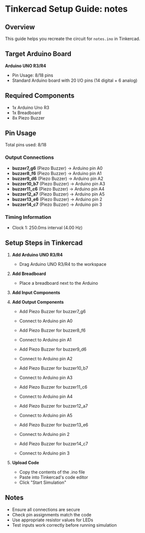# Tinkercad Setup Guide: notes

## Overview
This guide helps you recreate the circuit for `notes.ino` in Tinkercad.

## Target Arduino Board
**Arduino UNO R3/R4**
- Pin Usage: 8/18 pins
- Standard Arduino board with 20 I/O pins (14 digital + 6 analog)

## Required Components
- 1x Arduino Uno R3
- 1x Breadboard
- 8x Piezo Buzzer

## Pin Usage
Total pins used: 8/18

### Output Connections
- **buzzer7_g6** (Piezo Buzzer) → Arduino pin A0
- **buzzer8_f6** (Piezo Buzzer) → Arduino pin A1
- **buzzer9_d6** (Piezo Buzzer) → Arduino pin A2
- **buzzer10_b7** (Piezo Buzzer) → Arduino pin A3
- **buzzer11_c6** (Piezo Buzzer) → Arduino pin A4
- **buzzer12_a7** (Piezo Buzzer) → Arduino pin A5
- **buzzer13_e6** (Piezo Buzzer) → Arduino pin 2
- **buzzer14_c7** (Piezo Buzzer) → Arduino pin 3

### Timing Information
- Clock 1: 250.0ms interval (4.00 Hz)

## Setup Steps in Tinkercad

1. **Add Arduino UNO R3/R4**
   - Drag Arduino UNO R3/R4 to the workspace

2. **Add Breadboard**
   - Place a breadboard next to the Arduino

3. **Add Input Components**
4. **Add Output Components**
   - Add Piezo Buzzer for buzzer7_g6
   - Connect to Arduino pin A0

   - Add Piezo Buzzer for buzzer8_f6
   - Connect to Arduino pin A1

   - Add Piezo Buzzer for buzzer9_d6
   - Connect to Arduino pin A2

   - Add Piezo Buzzer for buzzer10_b7
   - Connect to Arduino pin A3

   - Add Piezo Buzzer for buzzer11_c6
   - Connect to Arduino pin A4

   - Add Piezo Buzzer for buzzer12_a7
   - Connect to Arduino pin A5

   - Add Piezo Buzzer for buzzer13_e6
   - Connect to Arduino pin 2

   - Add Piezo Buzzer for buzzer14_c7
   - Connect to Arduino pin 3

5. **Upload Code**
   - Copy the contents of the .ino file
   - Paste into Tinkercad's code editor
   - Click "Start Simulation"

## Notes
- Ensure all connections are secure
- Check pin assignments match the code
- Use appropriate resistor values for LEDs
- Test inputs work correctly before running simulation
